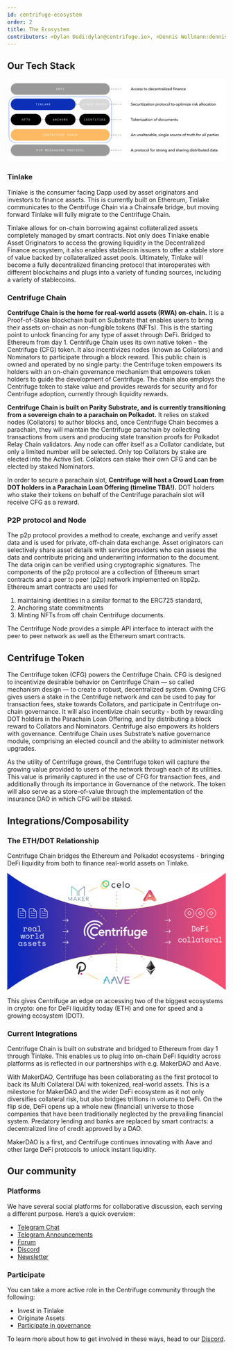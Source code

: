 ```yaml
---
id: centrifuge-ecosystem
order: 2
title: The Ecosystem
contributors: <Dylan Dedi:dylan@centrifuge.io>, <Dennis Wellmann:dennis@centrifuge.io>
---
```


## Our Tech Stack

![](./images/centrifuge_tech_stack.png)

### Tinlake

Tinlake is the consumer facing Dapp used by asset originators and investors to finance assets. This is currently built on Ethereum, Tinlake communicates to the Centrifuge Chain via a Chainsafe bridge, but moving forward Tinlake will fully migrate to the Centrifuge Chain.

Tinlake allows for on-chain borrowing against collateralized assets completely managed by smart contracts. Not only does Tinlake enable Asset Originators to access the growing liquidity in the Decentralized Finance ecosystem, it also enables stablecoin issuers to offer a stable store of value backed by collateralized asset pools. Ultimately, Tinlake will become a fully decentralized financing protocol that interoperates with different blockchains and plugs into a variety of funding sources, including a variety of stablecoins.

### Centrifuge Chain

**Centrifuge Chain is the home for real-world assets (RWA) on-chain.** It is a Proof-of-Stake blockchain built on Substrate that enables users to bring their assets on-chain as non-fungible tokens (NFTs). This is the starting point to unlock financing for any type of asset through DeFi. Bridged to Ethereum from day 1.
Centrifuge Chain uses its own native token - the Centrifuge (CFG) token. It also incentivizes nodes (known as Collators) and Nominators to participate through a block reward. This public chain is owned and operated by no single party: the Centrifuge token empowers its holders with an on-chain governance mechanism that empowers token holders to guide the development of Centrifuge. The chain also employs the Centrifuge token to stake value and provides rewards for security and for Centrifuge adoption, currently through liquidity rewards.

**Centrifuge Chain is built on Parity Substrate, and is currently transitioning from a sovereign chain to a parachain on Polkadot.** It relies on staked nodes (Collators) to author blocks and, once Centrifuge Chain becomes a parachain, they will maintain the Centrifuge parachain by collecting transactions from users and producing state transition proofs for Polkadot Relay Chain validators. Any node can offer itself as a Collator candidate, but only a limited number will be selected. Only top Collators by stake are elected into the Active Set. Collators can stake their own CFG and can be elected by staked Nominators.

In order to secure a parachain slot, **Centrifuge will host a Crowd Loan from DOT holders in a Parachain Loan Offering (timeline TBA!).** DOT holders who stake their tokens on behalf of the Centrifuge parachain slot will receive CFG as a reward.

### P2P protocol and Node

The p2p protocol provides a method to create, exchange and verify asset data and is used for private, off-chain data exchange. Asset originators can selectively share asset details with service providers who can assess the data and contribute pricing and underwriting information to the document. The data origin can be verified using cryptographic signatures. The components of the p2p protocol are a collection of Ethereum smart contracts and a peer to peer (p2p) network implemented on libp2p. Ethereum smart contracts are used for

1.  maintaining identities in a similar format to the ERC725 standard,
2.  Anchoring state commitments
3.  Minting NFTs from off chain Centrifuge documents.

The Centrifuge Node provides a simple API interface to interact with the peer to peer network as well as the Ethereum smart contracts.

## Centrifuge Token

The Centrifuge token (CFG) powers the Centrifuge Chain. CFG is designed to incentivize desirable behavior on Centrifuge Chain — so called mechanism design — to create a robust, decentralized system. Owning CFG gives users a stake in the Centrifuge network and can be used to pay for transaction fees, stake towards Collators, and participate in Centrifuge on-chain governance. It will also incentivize chain security - both by rewarding DOT holders in the Parachain Loan Offering, and by distributing a block reward to Collators and Nominators.
Centrifuge also empowers its holders with governance. Centrifuge Chain uses Substrate’s native governance module, comprising an elected council and the ability to administer network upgrades.

As the utility of Centrifuge grows, the Centrifuge token will capture the growing value provided to users of the network through each of its utilities. This value is primarily captured in the use of CFG for transaction fees, and additionally through its importance in Governance of the network. The token will also serve as a store-of-value through the implementation of the insurance DAO in which CFG will be staked.

## Integrations/Composability

### The ETH/DOT Relationship

Centrifuge Chain bridges the Ethereum and Polkadot ecosystems - bringing DeFi liquidity from both to finance real-world assets on Tinlake.

![](./images/centrifuge_ecosystem.png)

This gives Centrifuge an edge on accessing two of the biggest ecosystems in crypto: one for DeFi liquidity today (ETH) and one for speed and a growing ecosystem (DOT).

### Current Integrations

Centrifuge Chain is built on substrate and bridged to Ethereum from day 1 through Tinlake. This enables us to plug into on-chain DeFi liquidity across platforms as is reflected in our partnerships with e.g. MakerDAO and Aave.

With MakerDAO, Centrifuge has been collaborating as the first protocol to back its Multi Collateral DAI with tokenized, real-world assets. This is a milestone for MakerDAO and the wider DeFi ecosystem as it not only diversifies collateral risk, but also bridges trillions in volume to DeFi. On the flip side, DeFi opens up a whole new (financial) universe to those companies that have been traditionally neglected by the prevailing financial system. Predatory lending and banks are replaced by smart contracts: a decentralized line of credit approved by a DAO.

MakerDAO is a first, and Centrifuge continues innovating with Aave and other large DeFi protocols to unlock instant liquidity.

## Our community

### Platforms

We have several social platforms for collaborative discussion, each serving a different purpose. Here’s a quick overview:

- [Telegram Chat](http://t.me/centrifuge_chat)
- [Telegram Announcements](http://t.me/centrifuge)
- [Forum](https://gov.centrifuge.io/)
- [Discord](https://discord.gg/yEzyUq5gxF)
- [Newsletter](https://centrifuge.io/newsletter/)

### Participate

You can take a more active role in the Centrifuge community through the following:

- Invest in Tinlake
- Originate Assets
- [Participate in governance](/use/chain-governance/)

To learn more about how to get involved in these ways, head to our [Discord](https://discord.gg/yEzyUq5gxF).
